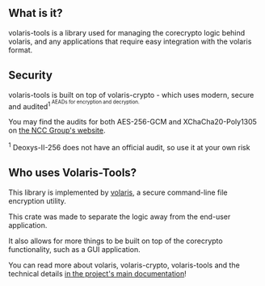  ## What is it?

 volaris-tools is a library used for managing the corecrypto logic behind volaris, and any applications that require easy integration with the volaris format.

 ## Security

 volaris-tools is built on top of volaris-crypto - which uses modern, secure and audited<sup>1<sup> AEADs for encryption and decryption.

 You may find the audits for both AES-256-GCM and XChaCha20-Poly1305 on [the NCC Group's website](https://research.nccgroup.com/2020/02/26/public-report-rustcrypto-aes-gcm-and-chacha20poly1305-implementation-review/).

 <sup>1</sup> Deoxys-II-256 does not have an official audit, so use it at your own risk

 ## Who uses Volaris-Tools?

 This library is implemented by [volaris](https://github.com/volar-is/volaris), a secure command-line file
 encryption utility.

 This crate was made to separate the logic away from the end-user application.

 It also allows for more things to be built on top of the corecrypto functionality, such as a GUI application.


 You can read more about volaris, volaris-crypto, volaris-tools and the technical details [in the project's main documentation](https://github.com/volar-is/volaris/)!
